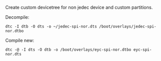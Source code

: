 Create custom devicetree for non jedec device and custom partitions.

Decompile:

    dtc -I dtb -O dts -o ~/jedec-spi-nor.dts /boot/overlays/jedec-spi-nor.dtbo

Compile new:

    dtc -@ -I dts -O dtb -o /boot/overlays/eyc-spi-nor.dtbo eyc-spi-nor.dts


